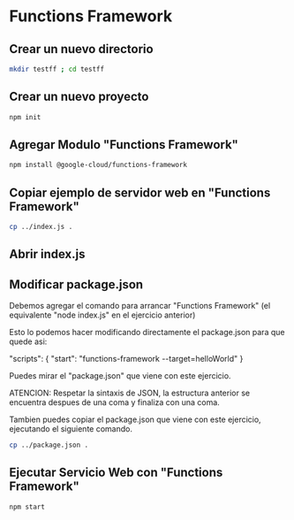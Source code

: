 # Functions Framework

## Crear un nuevo directorio
```bash
mkdir testff ; cd testff
```

## Crear un nuevo proyecto
```bash
npm init
```

## Agregar Modulo "Functions Framework"
```bash
npm install @google-cloud/functions-framework
```

## Copiar ejemplo de servidor web en "Functions Framework"
```bash
cp ../index.js .
```

## Abrir index.js
<walkthrough-editor-open-file filePath="./FunctionsFramework/testff/index.js"
                              text="Abrir index.js">
</walkthrough-editor-open-file>


## Modificar package.json

Debemos agregar el comando para arrancar "Functions Framework" (el equivalente "node index.js" en el ejercicio anterior)

<walkthrough-editor-open-file filePath="./FunctionsFramework/testff/package.json"
                              text="Abrir package.json">
</walkthrough-editor-open-file>

Esto lo podemos hacer modificando directamente el package.json para que quede asi:

  "scripts": {
    "start": "functions-framework --target=helloWorld"
  }

Puedes mirar el "package.json" que viene con este ejercicio.
<walkthrough-editor-open-file filePath="./FunctionsFramework/package.json"
                              text="Abrir package.json">
</walkthrough-editor-open-file>

ATENCION: Respetar la sintaxis de JSON, la estructura anterior se encuentra despues de una coma y finaliza con una coma.

Tambien puedes copiar el package.json que viene con este ejercicio, ejecutando el siguiente comando.

```bash
cp ../package.json .
```

## Ejecutar Servicio Web con "Functions Framework"
```bash
npm start
```

